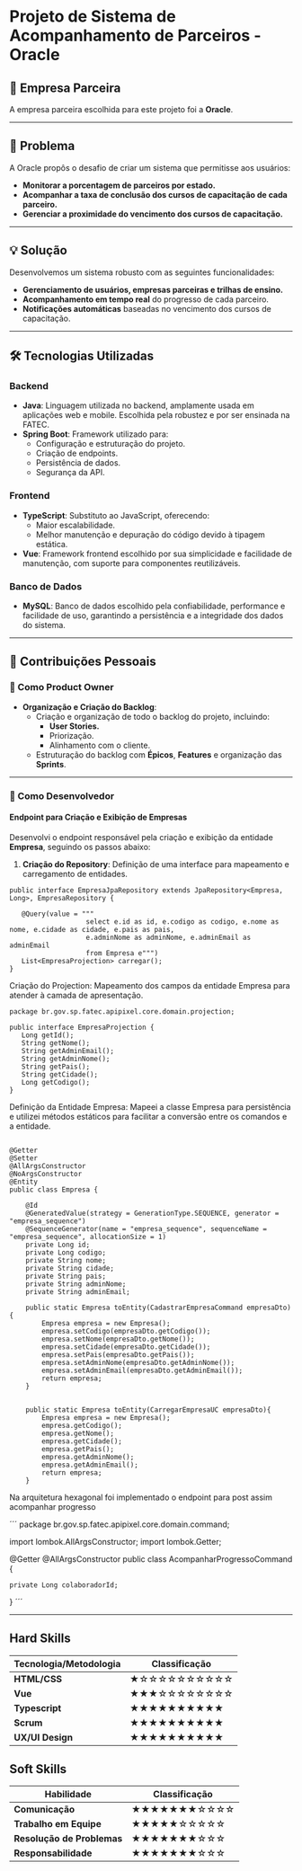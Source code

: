 # Projeto de Sistema de Acompanhamento de Parceiros - Oracle

## 🏢 Empresa Parceira
A empresa parceira escolhida para este projeto foi a **Oracle**.

---

## 📌 Problema
A Oracle propôs o desafio de criar um sistema que permitisse aos usuários:
- **Monitorar a porcentagem de parceiros por estado.**
- **Acompanhar a taxa de conclusão dos cursos de capacitação de cada parceiro.**
- **Gerenciar a proximidade do vencimento dos cursos de capacitação.**

---

## 💡 Solução
Desenvolvemos um sistema robusto com as seguintes funcionalidades:
- **Gerenciamento de usuários, empresas parceiras e trilhas de ensino.**
- **Acompanhamento em tempo real** do progresso de cada parceiro.
- **Notificações automáticas** baseadas no vencimento dos cursos de capacitação.

---

## 🛠 Tecnologias Utilizadas

### Backend
- **Java**: Linguagem utilizada no backend, amplamente usada em aplicações web e mobile. Escolhida pela robustez e por ser ensinada na FATEC.
- **Spring Boot**: Framework utilizado para:
  - Configuração e estruturação do projeto.
  - Criação de endpoints.
  - Persistência de dados.
  - Segurança da API.

### Frontend
- **TypeScript**: Substituto ao JavaScript, oferecendo:
  - Maior escalabilidade.
  - Melhor manutenção e depuração do código devido à tipagem estática.
- **Vue**: Framework frontend escolhido por sua simplicidade e facilidade de manutenção, com suporte para componentes reutilizáveis.

### Banco de Dados
- **MySQL**: Banco de dados escolhido pela confiabilidade, performance e facilidade de uso, garantindo a persistência e a integridade dos dados do sistema.

---

## 👤 Contribuições Pessoais

### 🔹 Como Product Owner
- **Organização e Criação do Backlog**:
  - Criação e organização de todo o backlog do projeto, incluindo:
    - **User Stories.**
    - Priorização.
    - Alinhamento com o cliente.
  - Estruturação do backlog com **Épicos**, **Features** e organização das **Sprints**.

---

### 🔹 Como Desenvolvedor

#### Endpoint para Criação e Exibição de Empresas
Desenvolvi o endpoint responsável pela criação e exibição da entidade **Empresa**, seguindo os passos abaixo:

1. **Criação do Repository**: 
   Definição de uma interface para mapeamento e carregamento de entidades.


 ```
public interface EmpresaJpaRepository extends JpaRepository<Empresa, Long>, EmpresaRepository {

    @Query(value = """
                    select e.id as id, e.codigo as codigo, e.nome as nome, e.cidade as cidade, e.pais as pais, 
                    e.adminNome as adminNome, e.adminEmail as adminEmail 
                    from Empresa e""")
    List<EmpresaProjection> carregar();
}
 ```


Criação do Projection: Mapeamento dos campos da entidade Empresa para atender à camada de apresentação.


 ```
package br.gov.sp.fatec.apipixel.core.domain.projection;

public interface EmpresaProjection {
    Long getId();
    String getNome();
    String getAdminEmail();
    String getAdminNome();
    String getPais();
    String getCidade();
    Long getCodigo();
}
 ```

Definição da Entidade Empresa: Mapeei a classe Empresa para persistência e utilizei métodos estáticos para facilitar a conversão entre os comandos e a entidade.

```

@Getter
@Setter
@AllArgsConstructor
@NoArgsConstructor
@Entity
public class Empresa {

    @Id
    @GeneratedValue(strategy = GenerationType.SEQUENCE, generator = "empresa_sequence")
    @SequenceGenerator(name = "empresa_sequence", sequenceName = "empresa_sequence", allocationSize = 1)
    private Long id;
    private Long codigo;
    private String nome;
    private String cidade;
    private String pais;
    private String adminNome;
    private String adminEmail;

    public static Empresa toEntity(CadastrarEmpresaCommand empresaDto){
        Empresa empresa = new Empresa();
        empresa.setCodigo(empresaDto.getCodigo());
        empresa.setNome(empresaDto.getNome());
        empresa.setCidade(empresaDto.getCidade());
        empresa.setPais(empresaDto.getPais());
        empresa.setAdminNome(empresaDto.getAdminNome());
        empresa.setAdminEmail(empresaDto.getAdminEmail());
        return empresa;
    }


    public static Empresa toEntity(CarregarEmpresaUC empresaDto){
        Empresa empresa = new Empresa();
        empresa.getCodigo();
        empresa.getNome();
        empresa.getCidade();
        empresa.getPais();
        empresa.getAdminNome();
        empresa.getAdminEmail();
        return empresa;
    }
 ```



Na arquitetura hexagonal foi implementado o endpoint  para post assim acompanhar progresso


´´´
package br.gov.sp.fatec.apipixel.core.domain.command;

import lombok.AllArgsConstructor;
import lombok.Getter;

@Getter
@AllArgsConstructor
public class AcompanharProgressoCommand {

    private Long colaboradorId;
}
´´´





---

## Hard Skills

| Tecnologia/Metodologia   | Classificação |
|--------------------------|---------------|
| **HTML/CSS**             | ★☆☆☆☆☆☆☆☆☆☆  |
| **Vue**                  | ★★★☆☆☆☆☆☆☆☆  |
| **Typescript**           | ★★★★★★★★★★  |
| **Scrum**                | ★★★★★★★★★★  |
| **UX/UI Design**         | ★★★★★★★★★★  |




## Soft Skills


| Habilidade             | Classificação |
|------------------------|---------------|
| **Comunicação**        | ★★★★★★★☆☆☆☆  |
| **Trabalho em Equipe** | ★★★★★☆☆☆☆☆  |
| **Resolução de Problemas** | ★★★★★★★☆☆☆  |
| **Responsabilidade**   | ★★★★★★★☆☆☆  |
